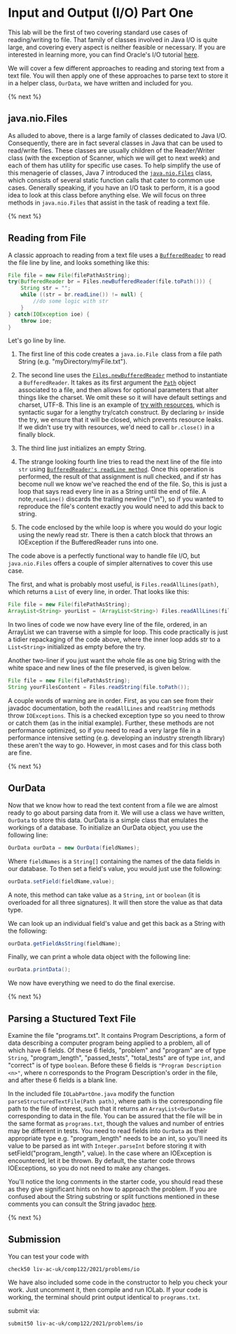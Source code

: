 # Input and Output (I/O) Part One

This lab will be the first of two covering standard use cases of reading/writing to file. That family of classes involved in Java I/O is quite large, and covering every aspect is
neither feasible or necessary. If you are interested in learning more, you can find Oracle's I/O tutorial [here](https://docs.oracle.com/javase/tutorial/essential/io/).

We will cover a few different approaches to reading and storing text from a text file. You will then apply one
of these approaches to parse text to store it in a helper class, `OurData`, we have written and included for you.

{% next %}


## java.nio.Files
As alluded to above, there is a large family of classes dedicated to Java I/O. Consequently, there are in fact several classes in Java
that can be used to read/write files. These classes are usually children of the Reader/Writer class (with the exception of Scanner, which we will get to next week)
and each of them has utility for specific use cases. To help simplify the use of this menagerie of classes, Java 7 introduced the [`java.nio.Files`](https://docs.oracle.com/javase/8/docs/api/java/nio/file/Files.html) class,
which consists of several static function calls that cater to common use cases. Generally speaking, if you have an I/O task to perform, it is a good idea to look
at this class before anything else. We will focus on three methods in `java.nio.Files` that assist in the task of reading a text file.

{% next %}

## Reading from File

A classic approach to reading from a text file uses a
[`BufferedReader`](https://docs.oracle.com/javase/10/docs/api/java/io/BufferedReader.html) to read the file line by line, and looks something like this:


```java
File file = new File(filePathAsString);
try(BufferedReader br = Files.newBufferedReader(file.toPath())) {
    String str = "";
    while ((str = br.readLine()) != null) {
        //do some logic with str
    }
} catch(IOException ioe) {
    throw ioe;
}
```
Let's go line by line.

1. The first line of this code creates a `java.io.File `class from a file path String (e.g. "myDirectory/myFile.txt"). 

2. The second line uses the [`Files.newBufferedReader`](https://docs.oracle.com/javase/8/docs/api/java/nio/file/Files.html#newBufferedReader-java.nio.file.Path-) method to instantiate a `BufferedReader`. It takes as its first argument the [`Path`](https://docs.oracle.com/javase/8/docs/api/java/nio/file/Path.html) object
associated to a file, and then allows for optional parameters that alter things like the charset. We omit these so it will have default settings and charset, UTF-8.
This line is an example of [try with resources](https://docs.oracle.com/javase/tutorial/essential/exceptions/tryResourceClose.html), which is syntactic sugar for a lengthy try/catch construct. By declaring `br` inside the try, we ensure that it will be closed, which prevents resource leaks. If we didn't use try with resources, we'd need to call `br.close()` in a finally block.

3. The third line just initializes an empty String.

4. The strange looking fourth line tries to read the next line of the file into `str` using [`BufferedReader's readLine method`](https://docs.oracle.com/javase/10/docs/api/java/io/BufferedReader.html#readLine()). Once this operation is performed,
the result of that assignment is null checked, and if str has become null we know we've reached the end of the file. So, this is just a loop that says
read every line in as a String until the end of file. A note,`readLine()` discards the trailing newline ("\n"), so if you wanted to reproduce the file's content exactly you would need to add this back to string.

5. The code enclosed by the while loop is where you would do your logic using the newly read str. There is then a catch block that throws an IOException if the BufferedReader runs
into one.

The code above is a perfectly functional way to handle file I/O, but `java.nio.Files` offers a couple of simpler alternatives to cover this use case.

The first, and what is probably most useful, is `Files.readAllLines(path)`, which returns a `List` of every line, in order.
That looks like this:

```java
File file = new File(filePathAsString);
ArrayList<String> yourList = (ArrayList<String>) Files.readAllLines(file.toPath());
```

In two lines of code we now have every line of the file, ordered, in an ArrayList we can traverse with a simple for loop. This code practically is just a tidier repackaging
of the code above, where the inner loop adds str to a `List<String>` initialized as empty before the try. 

Another two-liner if you just want the whole file as one big String with the white space and new lines of the file preserved, is given below.
```java
File file = new File(filePathAsString);
String yourFilesContent = Files.readString(file.toPath());
```
A couple words of warning are in order.
First, as you can see from their javadoc documentation, both the `readAllLines` and `readString` methods throw `IOExceptions`. This is a checked exception type so you need to throw or catch them (as in the initial example).
Further, these methods are not performance optimized, so if you need
to read a very large file in a performance intensive setting (e.g. developing an industry strength library) these aren't the way to go. However, in most cases and for this class both are fine.

{% next %}


## OurData
Now that we know how to read the text content from a file we are almost ready to go about parsing data from it. We will use a class we have written, `OurData` to store this data. OurData is a simple class that emulates the workings of a database. To initialize an OurData object, you use the following line:
```java
OurData ourData = new OurData(fieldNames);
```
Where `fieldNames` is a `String[]` containing the names of the data fields in our database.
To then set a field's value, you would just use the following:
```java
ourData.setField(fieldName,value);
```
A note, this method can take value as a `String`, `int` or `boolean` (it is overloaded for all three signatures). It will then store the value as that data type. 

We can look up an individual field's value and get this back as a String with the following:
```java
ourData.getFieldAsString(fieldName);
```

Finally, we can print a whole data object with the following line:
```java
ourData.printData();
```

We now have everything we need to do the final exercise.

{% next %}

## Parsing a Stuctured Text File

Examine the file "programs.txt". It contains Program Descriptions, a form of data describing a computer program being applied to a problem, all of which have 6 fields.
Of these 6 fields, "problem" and "program"  are of type `String`, "program_length", "passed_tests", "total_tests" are of type `int`, and "correct" is of type `boolean`.
Before these 6 fields is `"Program Description <n>"`, where n corresponds to the Program Description's order in the file, and after these 6 fields is a blank line.

In the included file `IOLabPartOne.java` modify the function `parseStructuredTextFile(Path path)`, where path is the corresponding file path to the file of interest, such that
it returns an `ArrayList<OurData>` corresponding to data in the file. You can be assured that the file will be in the same format as 
`programs.txt`, though the values and number of entries may be different in tests. You need to read fields into `OurData` as their appropriate type
e.g. "program_length" needs to be an int, so you'll need its value to be parsed as int with `Integer.parseInt` before storing it with setField("program_length", value).
In the case where an IOException is encountered, let it be thrown. By default, the starter code throws IOExceptions, so you do not need to make any changes.

You'll notice the long comments in the starter code, you should read these as they give significant hints on how to approach the problem. If you are confused
about the String substring or split functions mentioned in these comments you can consult the String javadoc [here](https://docs.oracle.com/en/java/javase/11/docs/api/java.base/java/lang/String.html).


{% next %}


## Submission
You can test your code with 

```
check50 liv-ac-uk/comp122/2021/problems/io
```

We have also included some code in the constructor to help you check your work. Just uncomment it, then compile and run IOLab. If your code is working, the terminal should print output identical to `programs.txt`.

submit via:

```
submit50 liv-ac-uk/comp122/2021/problems/io
```
